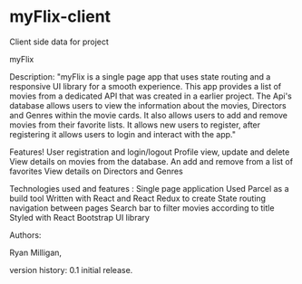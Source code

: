 # myFlix-client
Client side data for project

myFlix 

Description: 
"myFlix is a single page app that uses state routing and a responsive UI library for a smooth experience. This app provides a list of movies from a dedicated API that was created in a earlier project. The Api's database allows users to view the information about the movies, Directors and Genres within the movie cards. It also allows users to add and remove movies from their favorite lists. It allows new users to register, after registering it allows users to login and interact with the app."


Features! 
User registration and login/logout
Profile view, update and delete
View details on movies from the database. An add and remove from a list of favorites
View details on Directors and Genres



Technologies used and features :
Single page application
Used Parcel as a build tool
Written with React and React Redux to create
State routing navigation between pages
Search bar to filter movies according to title
Styled with React Bootstrap UI library



Authors: 

Ryan Milligan,

version history: 
0.1 
    initial release. 

